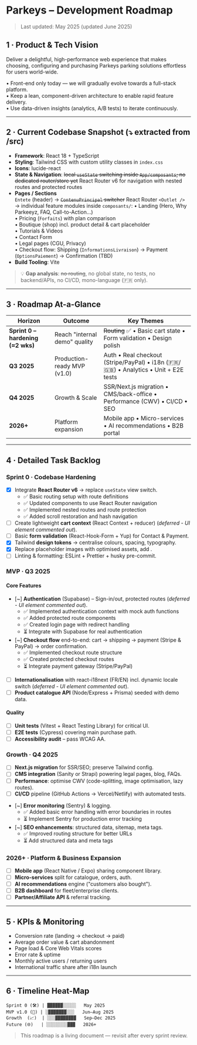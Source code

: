 # Parkeys – Development Roadmap

> Last updated: May 2025 (updated June 2025)

## 1 · Product & Tech Vision  
Deliver a delightful, high-performance web experience that makes choosing, configuring and purchasing Parkeys parking solutions effortless for users world-wide.

•  Front-end only today — we will gradually evolve towards a full-stack platform.  
•  Keep a lean, component-driven architecture to enable rapid feature delivery.  
•  Use data-driven insights (analytics, A/B tests) to iterate continuously.

---

## 2 · Current Codebase Snapshot (⤵ extracted from /src)
- **Framework**: React 18 + TypeScript
- **Styling**: Tailwind CSS with custom utility classes in `index.css`
- **Icons**: lucide-react
- **State & Navigation**: ~~local `useState` switching inside `App/composants`; no dedicated router/store yet~~ React Router v6 for navigation with nested routes and protected routes
- **Pages / Sections**  
  `Entete` (header) → ~~`ContenuPrincipal` switcher~~ React Router `<Outlet />` → individual feature modules inside `composants/`:
  •  Landing (Hero, Why Parkeeyz, FAQ, Call-to-Action…)  
  •  Pricing (`Forfaits`) with plan comparison  
  •  Boutique (shop) incl. product detail & cart placeholder  
  •  Tutorials & Videos  
  •  Contact Form  
  •  Legal pages (CGU, Privacy)  
  •  Checkout flow: Shipping (`InformationsLivraison`) → Payment (`OptionsPaiement`) → Confirmation (TBD)
- **Build Tooling**: Vite

> 💡 **Gap analysis**: ~~no routing~~, no global state, no tests, no backend/APIs, no CI/CD, mono-language (🇫🇷 only).

---

## 3 · Roadmap At-a-Glance

| Horizon | Outcome | Key Themes |
|---------|---------|-----------|
| **Sprint 0 – hardening (≈2 wks)** | Reach "internal demo" quality | ~~Routing~~ ✅ • Basic cart state • Form validation • Design polish |
| **Q3 2025** | Production-ready MVP (v1.0) | Auth • Real checkout (Stripe/PayPal) • i18n (🇫🇷/🇬🇧) • Analytics • Unit + E2E tests |
| **Q4 2025** | Growth & Scale | SSR/Next.js migration • CMS/back-office • Performance (CWV) • CI/CD • SEO |
| **2026+** | Platform expansion | Mobile app • Micro-services • AI recommendations • B2B portal |

---

## 4 · Detailed Task Backlog

### Sprint 0 · **Codebase Hardening**
- [x] Integrate **React Router v6** → replace `useState` view switch.
  - ✅ Basic routing setup with route definitions
  - ✅ Updated components to use React Router navigation
  - ✅ Implemented nested routes and route protection
  - ✅ Added scroll restoration and hash navigation
- [ ] Create lightweight **cart context** (React Context + reducer) (*deferred - UI element commented out*).
- [ ] Basic **form validation** (React-Hook-Form + Yup) for Contact & Payment.
- [x] Tailwind **design tokens** → centralise colours, spacing, typography.
- [x] Replace placeholder images with optimised assets, add <img loading="lazy">.
- [ ] Linting & formatting: ESLint + Prettier + husky pre-commit.

### MVP · **Q3 2025**
#### Core Features
- [~] **Authentication** (Supabase) – Sign-in/out, protected routes (*deferred - UI element commented out*).
  - ✅ Implemented authentication context with mock auth functions
  - ✅ Added protected route components
  - ✅ Created login page with redirect handling
  - ⏳ Integrate with Supabase for real authentication
- [~] **Checkout flow** end-to-end: cart → shipping → payment (Stripe & PayPal) → order confirmation.
  - ✅ Implemented checkout route structure
  - ✅ Created protected checkout routes
  - ⏳ Integrate payment gateway (Stripe/PayPal)
- [ ] **Internationalisation** with react-i18next (FR/EN) incl. dynamic locale switch (*deferred - UI element commented out*).
- [ ] **Product catalogue API** (Node/Express + Prisma) seeded with demo data.
#### Quality
- [ ] **Unit tests** (Vitest + React Testing Library) for critical UI.
- [ ] **E2E tests** (Cypress) covering main purchase path.
- [ ] **Accessibility audit** – pass WCAG AA.

### Growth · **Q4 2025**
- [ ] **Next.js migration** for SSR/SEO; preserve Tailwind config.
- [ ] **CMS integration** (Sanity or Strapi) powering legal pages, blog, FAQs.
- [ ] **Performance**: optimise CWV (code-splitting, image optimisation, lazy routes).
- [ ] **CI/CD** pipeline (GitHub Actions → Vercel/Netlify) with automated tests.
- [~] **Error monitoring** (Sentry) & logging.
  - ✅ Added basic error handling with error boundaries in routes
  - ⏳ Implement Sentry for production error tracking
- [~] **SEO enhancements**: structured data, sitemap, meta tags.
  - ✅ Improved routing structure for better URLs
  - ⏳ Add structured data and meta tags

### 2026+ · **Platform & Business Expansion**
- [ ] **Mobile app** (React Native / Expo) sharing component library.
- [ ] **Micro-services** split for catalogue, orders, auth.
- [ ] **AI recommendations** engine ("customers also bought").
- [ ] **B2B dashboard** for fleet/enterprise clients.
- [ ] **Partner/Affiliate API** & referral tracking.

---

## 5 · KPIs & Monitoring
- Conversion rate (landing → checkout → paid)
- Average order value & cart abandonment
- Page load & Core Web Vitals scores
- Error rate & uptime
- Monthly active users / returning users
- International traffic share after i18n launch

---

## 6 · Timeline Heat-Map
```
Sprint 0 (🛠️) | ▓▓▓▓▓▓░░░░░   May 2025
MVP v1.0 (🚀) | ░▓▓▓▓▓▓▓░░░   Jun–Aug 2025
Growth  (📈)  | ░░░▓▓▓▓▓▓▓▓   Sep–Dec 2025
Future (🌐)   | ░░░░░░░░▓▓▓   2026+
```

> This roadmap is a living document — revisit after every sprint review. 